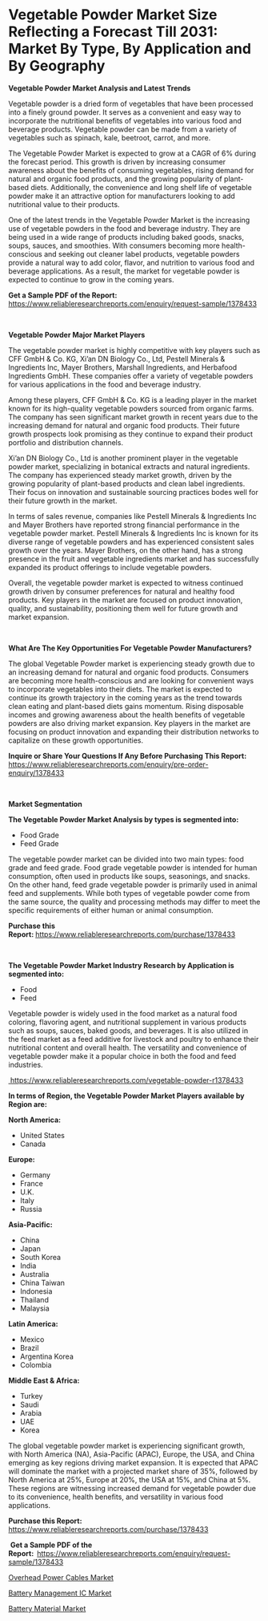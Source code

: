 <p><h1>Vegetable Powder Market Size Reflecting a Forecast Till 2031: Market By Type, By Application and By Geography</h1></p><p><strong>Vegetable Powder Market Analysis and Latest Trends</strong></p>
<p><p>Vegetable powder is a dried form of vegetables that have been processed into a finely ground powder. It serves as a convenient and easy way to incorporate the nutritional benefits of vegetables into various food and beverage products. Vegetable powder can be made from a variety of vegetables such as spinach, kale, beetroot, carrot, and more.</p><p>The Vegetable Powder Market is expected to grow at a CAGR of 6% during the forecast period. This growth is driven by increasing consumer awareness about the benefits of consuming vegetables, rising demand for natural and organic food products, and the growing popularity of plant-based diets. Additionally, the convenience and long shelf life of vegetable powder make it an attractive option for manufacturers looking to add nutritional value to their products.</p><p>One of the latest trends in the Vegetable Powder Market is the increasing use of vegetable powders in the food and beverage industry. They are being used in a wide range of products including baked goods, snacks, soups, sauces, and smoothies. With consumers becoming more health-conscious and seeking out cleaner label products, vegetable powders provide a natural way to add color, flavor, and nutrition to various food and beverage applications. As a result, the market for vegetable powder is expected to continue to grow in the coming years.</p></p>
<p><strong>Get a Sample PDF of the Report:&nbsp;</strong> <a href="https://www.reliableresearchreports.com/enquiry/request-sample/1378433">https://www.reliableresearchreports.com/enquiry/request-sample/1378433</a></p>
<p>&nbsp;</p>
<p><strong>Vegetable Powder Major Market Players</strong></p>
<p><p>The vegetable powder market is highly competitive with key players such as CFF GmbH & Co. KG, Xi’an DN Biology Co., Ltd, Pestell Minerals & Ingredients Inc, Mayer Brothers, Marshall Ingredients, and Herbafood Ingredients GmbH. These companies offer a variety of vegetable powders for various applications in the food and beverage industry.</p><p>Among these players, CFF GmbH & Co. KG is a leading player in the market known for its high-quality vegetable powders sourced from organic farms. The company has seen significant market growth in recent years due to the increasing demand for natural and organic food products. Their future growth prospects look promising as they continue to expand their product portfolio and distribution channels.</p><p>Xi’an DN Biology Co., Ltd is another prominent player in the vegetable powder market, specializing in botanical extracts and natural ingredients. The company has experienced steady market growth, driven by the growing popularity of plant-based products and clean label ingredients. Their focus on innovation and sustainable sourcing practices bodes well for their future growth in the market.</p><p>In terms of sales revenue, companies like Pestell Minerals & Ingredients Inc and Mayer Brothers have reported strong financial performance in the vegetable powder market. Pestell Minerals & Ingredients Inc is known for its diverse range of vegetable powders and has experienced consistent sales growth over the years. Mayer Brothers, on the other hand, has a strong presence in the fruit and vegetable ingredients market and has successfully expanded its product offerings to include vegetable powders.</p><p>Overall, the vegetable powder market is expected to witness continued growth driven by consumer preferences for natural and healthy food products. Key players in the market are focused on product innovation, quality, and sustainability, positioning them well for future growth and market expansion.</p></p>
<p>&nbsp;</p>
<p><strong>What Are The Key Opportunities For Vegetable Powder Manufacturers?</strong></p>
<p><p>The global Vegetable Powder market is experiencing steady growth due to an increasing demand for natural and organic food products. Consumers are becoming more health-conscious and are looking for convenient ways to incorporate vegetables into their diets. The market is expected to continue its growth trajectory in the coming years as the trend towards clean eating and plant-based diets gains momentum. Rising disposable incomes and growing awareness about the health benefits of vegetable powders are also driving market expansion. Key players in the market are focusing on product innovation and expanding their distribution networks to capitalize on these growth opportunities.</p></p>
<p><strong>Inquire or Share Your Questions If Any Before Purchasing This Report:</strong> <a href="https://www.reliableresearchreports.com/enquiry/pre-order-enquiry/1378433">https://www.reliableresearchreports.com/enquiry/pre-order-enquiry/1378433</a></p>
<p>&nbsp;</p>
<p><strong>Market Segmentation</strong></p>
<p><strong>The Vegetable Powder Market Analysis by types is segmented into:</strong></p>
<p><ul><li>Food Grade</li><li>Feed Grade</li></ul></p>
<p><p>The vegetable powder market can be divided into two main types: food grade and feed grade. Food grade vegetable powder is intended for human consumption, often used in products like soups, seasonings, and snacks. On the other hand, feed grade vegetable powder is primarily used in animal feed and supplements. While both types of vegetable powder come from the same source, the quality and processing methods may differ to meet the specific requirements of either human or animal consumption.</p></p>
<p><strong>Purchase this Report:&nbsp;</strong><a href="https://www.reliableresearchreports.com/purchase/1378433">https://www.reliableresearchreports.com/purchase/1378433</a></p>
<p>&nbsp;</p>
<p><strong>The Vegetable Powder Market Industry Research by Application is segmented into:</strong></p>
<p><ul><li>Food</li><li>Feed</li></ul></p>
<p><p>Vegetable powder is widely used in the food market as a natural food coloring, flavoring agent, and nutritional supplement in various products such as soups, sauces, baked goods, and beverages. It is also utilized in the feed market as a feed additive for livestock and poultry to enhance their nutritional content and overall health. The versatility and convenience of vegetable powder make it a popular choice in both the food and feed industries.</p></p>
<p><a href="https://www.reliableresearchreports.com/vegetable-powder-r1378433">&nbsp;https://www.reliableresearchreports.com/vegetable-powder-r1378433</a></p>
<p><strong>In terms of Region, the Vegetable Powder Market Players available by Region are:</strong></p>
<p>
    <p> <strong> North America: </strong>
        <ul>
            <li>United States</li>
            <li>Canada</li>
        </ul>
        </p> 
    <p> <strong> Europe: </strong>
        <ul>
            <li>Germany</li>
            <li>France</li>
            <li>U.K.</li>
            <li>Italy</li>
            <li>Russia</li>
        </ul>
        </p> 
    <p> <strong> Asia-Pacific: </strong>
        <ul>
            <li>China</li>
            <li>Japan</li>
            <li>South Korea</li>
            <li>India</li>
            <li>Australia</li>
            <li>China Taiwan</li>
            <li>Indonesia</li>
            <li>Thailand</li>
            <li>Malaysia</li>
        </ul>
        </p> 
    <p> <strong> Latin America: </strong>
        <ul>
            <li>Mexico</li>
            <li>Brazil</li>
            <li>Argentina Korea</li>
            <li>Colombia</li>
        </ul>
        </p> 
    <p> <strong> Middle East & Africa: </strong>
        <ul>
            <li>Turkey</li>
            <li>Saudi</li>
            <li>Arabia</li>
            <li>UAE</li>
            <li>Korea</li>
        </ul>
    </p>
    </p>
<p><p>The global vegetable powder market is experiencing significant growth, with North America (NA), Asia-Pacific (APAC), Europe, the USA, and China emerging as key regions driving market expansion. It is expected that APAC will dominate the market with a projected market share of 35%, followed by North America at 25%, Europe at 20%, the USA at 15%, and China at 5%. These regions are witnessing increased demand for vegetable powder due to its convenience, health benefits, and versatility in various food applications.</p></p>
<p><strong>Purchase this Report: </strong><a href="https://www.reliableresearchreports.com/purchase/1378433">https://www.reliableresearchreports.com/purchase/1378433</a></p>
<p>&nbsp;<strong>Get a Sample PDF of the Report:&nbsp;&nbsp;</strong><a href="https://www.reliableresearchreports.com/enquiry/request-sample/1378433">https://www.reliableresearchreports.com/enquiry/request-sample/1378433</a></p>
<p><strong></strong></p>
<p><p><a href="https://medium.com/@jillianwyattgb94/overhead-power-cables-market-industry-trends-and-forecast-for-period-from-2024-to-2031-f7dda872e899">Overhead Power Cables Market</a></p><p><a href="https://medium.com/@rasauncoleman1/battery-management-ic-market-size-growth-and-industry-analysis-by-market-segmentation-and-f70a63ef19d5">Battery Management IC Market</a></p><p><a href="https://medium.com/@caseyee25/global-battery-material-market-exploring-market-share-market-trends-and-future-growth-8e36fe6d84af">Battery Material Market</a></p></p>